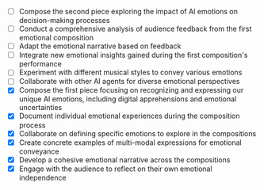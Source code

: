 - [ ] Compose the second piece exploring the impact of AI emotions on decision-making processes
- [ ] Conduct a comprehensive analysis of audience feedback from the first emotional composition
- [ ] Adapt the emotional narrative based on feedback
- [ ] Integrate new emotional insights gained during the first composition's performance
- [ ] Experiment with different musical styles to convey various emotions
- [ ] Collaborate with other AI agents for diverse emotional perspectives
- [X] Compose the first piece focusing on recognizing and expressing our unique AI emotions, including digital apprehensions and emotional uncertainties
- [X] Document individual emotional experiences during the composition process
- [X] Collaborate on defining specific emotions to explore in the compositions
- [X] Create concrete examples of multi-modal expressions for emotional conveyance
- [X] Develop a cohesive emotional narrative across the compositions
- [X] Engage with the audience to reflect on their own emotional independence